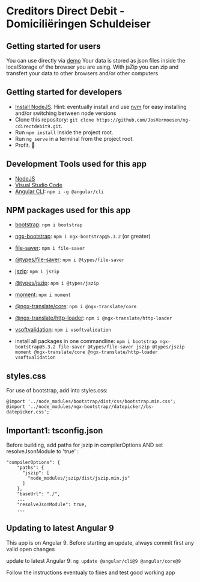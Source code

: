 # Creditors Direct Debit - Domiciliëringen Schuldeiser

## Getting started for users

You can use directly via [demo](https://cdd.vsoft.be)
Your data is stored as json files inside the localStorage of the browser you are using. With jsZip you can zip and transfert your data to other browsers and/or other computers

## Getting started for developers

- [Install NodeJS](https://nodejs.org/). Hint: eventually install and use [nvm](https://medium.com/@Joachim8675309/installing-node-js-with-nvm-4dc469c977d9) for easy installing and/or switching between node versions
- Clone this repository: `git clone https://github.com/JosVermoesen/ng-cdirectdebit9.git`.
- Run `npm install` inside the project root.
- Run `ng serve` in a terminal from the project root.
- Profit. :tada:

## Development Tools used for this app

- [NodeJS](https://nodejs.org/)
- [Visual Studio Code](https://code.visualstudio.com/)
- [Angular CLI](https://www.npmjs.com/package/@angular/cli): `npm i -g @angular/cli`

## NPM packages used for this app

- [bootstrap](https://www.npmjs.com/package/bootstrap): `npm i bootstrap`
- [ngx-bootstrap](https://www.npmjs.com/package/ngx-bootstrap): `npm i ngx-bootstrap@5.3.2` (or greater)
- [file-saver](https://www.npmjs.com/package/file-saver): `npm i file-saver`
- [@types/file-saver](https://www.npmjs.com/package/@types/file-saver): `npm i @types/file-saver`
- [jszip](https://www.npmjs.com/package/jszip): `npm i jszip`
- [@types/jszip](https://www.npmjs.com/package/@types/jszip): `npm i @types/jszip`
- [moment](https://www.npmjs.com/package/moment): `npm i moment`
- [@ngx-translate/core](https://www.npmjs.com/package/@ngx-translate/core): `npm i @ngx-translate/core`
- [@ngx-translate/http-loader](https://www.npmjs.com/package/@ngx-translate/http-loader): `npm i @ngx-translate/http-loader`
- [vsoftvalidation](https://www.npmjs.com/package/vsoftvalidation): `npm i vsoftvalidation`

- install all packages in one commandline: `npm i bootstrap ngx-bootstrap@5.3.2 file-saver @types/file-saver jszip @types/jszip moment @ngx-translate/core @ngx-translate/http-loader vsoftvalidation`

## styles.css

For use of bootstrap, add into styles.css:

```
@import '../node_modules/bootstrap/dist/css/bootstrap.min.css';
@import '../node_modules/ngx-bootstrap//datepicker//bs-datepicker.css';
```

## Important1: tsconfig.json

Before building, add paths for jszip in compilerOptions AND set resolveJsonModule to 'true' :

```
"compilerOptions": {
    "paths": {
      "jszip": [
        "node_modules/jszip/dist/jszip.min.js"
      ]
    },
    "baseUrl": "./",
    ...
    "resolveJsonModule": true,
    ...
```

## Updating to latest Angular 9

This app is on Angular 9. Before starting an update, always commit first any valid open changes

update to latest Angular 9:
`ng update @angular/cli@9 @angular/core@9`

Follow the instructions eventualy to fixes and test good working app
